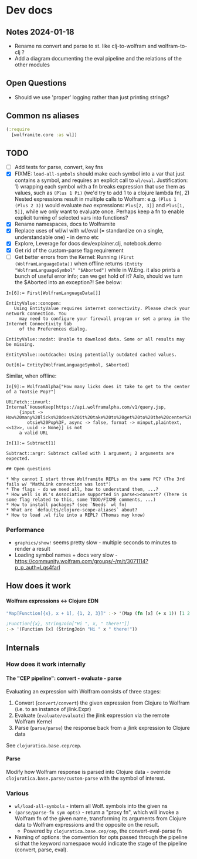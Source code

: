 # Dev docs

## Notes 2024-01-18

* Rename ns convert and parse to st. like clj-to-wolfram and wolfram-to-clj ?
* Add a diagram documenting the eval pipeline and the relations of the other modules

## Open Questions
* Should we use 'proper' logging rather than just printing strings?

## Common ns aliases

```clojure
(:require
  [wolframite.core :as wl])
```

## TODO

* [ ] Add tests for parse, convert, key fns
* [x] FIXME: `load-all-symbols` should make each symbol into a var that just contains a symbol, and requires an explicit call to `wl/eval`. Justification: 1) wrapping each symbol with a fn breaks expression that use them as values, such as `(Plus 1 Pi)` (we'd try to add 1 to a clojure lambda fn), 2) Nested expressions result in multiple calls to Wolfram: e.g. `(Plus 1 (Plus 2 3))` would evaluate _two_ expressions: `Plus[2, 3]]` and `Plus[1, 5]]`, while we only want to evaluate once. Perhaps keep a fn to enable explicit turning of selected vars into functions? 
* [x] Rename namespaces, docs to Wolframite
* [x] Replace uses of wl/wl with wl/eval (= standardize on a single, understandable one) - in demo etc
* [x] Explore, Leverage for docs dev/explainer.clj, notebook.demo 
* [x] Get rid of the custom-parse flag requirement
* [ ] Get better errors from the Kernel: Running `(First (WolframLanguageData))` when offline returns `(Entity "WolframLanguageSymbol" "$Aborted")` while in W.Eng. it also prints a bunch of useful error info; can we get hold of it? Aslo, should we turn the $Aborted into an exception?! See below:

```wolram
In[6]:= First[WolframLanguageData[]]                                                              

EntityValue::conopen: 
   Using EntityValue requires internet connectivity. Please check your network connection. You
     may need to configure your firewall program or set a proxy in the Internet Connectivity tab
     of the Preferences dialog.

EntityValue::nodat: Unable to download data. Some or all results may be missing.

EntityValue::outdcache: Using potentially outdated cached values.

Out[6]= Entity[WolframLanguageSymbol, $Aborted]
```

Similar, when offline:

```wolfram
In[9]:= WolframAlpha["How many licks does it take to get to the center of a Tootsie Pop?"]        

URLFetch::invurl: Internal`HouseKeep[https://api.wolframalpha.com/v1/query.jsp, 
     {input -> How%20many%20licks%20does%20it%20take%20to%20get%20to%20the%20center%20of%20a%20To
        otsie%20Pop%3F, async -> false, format -> minput,plaintext, <<12>>, uuid -> None}] is not
     a valid URL
```


```wolfram
In[1]:= Subtract[1]

Subtract::argr: Subtract called with 1 argument; 2 arguments are expected.

## Open questions

* Why cannot I start three Wolframite REPLs on the same PC? (The 3rd fails w/ "MathLink connection was lost")
* The flags - do we need all, how to understand them, ...?
* How well is WL's Associative supported in parse<>convert? (There is some flag related to this, some TODO/FIXME comments, ...)
* How to install packages? (see `Needs` wl fn)
* What are `defaults/clojure-scope-aliases` about?
* How to load .wl file into a REPL? (Thomas may know)
```

### Performance

* `graphics/show!` seems pretty slow - multiple seconds to minutes to render a result
* Loading symbol names + docs very slow - https://community.wolfram.com/groups/-/m/t/3071114?p_p_auth=Lqs4farl


## How does it work

#### Wolfram expressions <-> Clojure EDN

```clojure
"Map[Function[{x}, x + 1], {1, 2, 3}]" :-> '(Map (fn [x] (+ x 1)) [1 2 3])

;Function[{x}, StringJoin["Hi ", x, " there!"]] 
:-> '(Function [x] (StringJoin "Hi " x " there!"))
```

## Internals

### How does it work internally

#### The "CEP pipeline": convert - evaluate - parse

Evaluating an expression with Wolfram consists of three stages:

1. Convert (`convert/convert`) the given expression from Clojure to Wolfram (i.e. to an instance of jlink.Expr)
2. Evaluate (`evaluate/evaluate`) the jlink expression via the remote Wolfram Kernel
3. Parse (`parse/parse`) the response back from a jlink expression to Clojure data

See `clojuratica.base.cep/cep`.

#### Parse

Modify how Wolfram response is parsed into Clojure data - override `clojuratica.base.parse/custom-parse` with the symbol of interest. 

### Various

* `wl/load-all-symbols` - intern all Wolf. symbols into the given ns
* `(parse/parse-fn sym opts)` - return a "proxy fn", which will invoke a Wolfram fn of the given name, transforming its arguments from Clojure data to Wolfram expressions and the opposite on the result.
  * Powered by `clojuratica.base.cep/cep`, the convert-eval-parse fn
* Naming of options: the convention for opts passed through the pipeline si that the keyword namespace would indicate the stage of the pipeline (convert, parse, eval).
